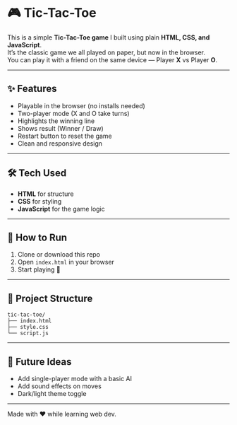 # 🎮 Tic-Tac-Toe

This is a simple **Tic-Tac-Toe game** I built using plain **HTML, CSS, and JavaScript**.  
It’s the classic game we all played on paper, but now in the browser.  
You can play it with a friend on the same device — Player **X** vs Player **O**.

---

## ✨ Features
- Playable in the browser (no installs needed)
- Two-player mode (X and O take turns)
- Highlights the winning line
- Shows result (Winner / Draw)
- Restart button to reset the game
- Clean and responsive design

---

## 🛠 Tech Used
- **HTML** for structure  
- **CSS** for styling  
- **JavaScript** for the game logic  

---

## 🚀 How to Run
1. Clone or download this repo  
2. Open `index.html` in your browser  
3. Start playing 🎉

---

## 📂 Project Structure

```text
tic-tac-toe/
├── index.html
├── style.css
└── script.js
```

---

## 🎯 Future Ideas
- Add single-player mode with a basic AI
- Add sound effects on moves
- Dark/light theme toggle

---

Made with ❤️ while learning web dev.
